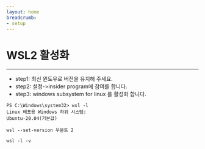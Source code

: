 ```yaml
---
layout: home
breadcrumb:
- setup
---
```


# WSL2 활성화
---
* step1: 최신 윈도우로 버전을 유지해 주세요.
* step2: 설정->insider program에 참여를 합니다.
* step3: windows subsystem for linux 를 활성화 합니다.

```console
PS C:\Windows\system32> wsl -l
Linux 배포용 Windows 하위 시스템:
Ubuntu-20.04(기본값)
```


```
wsl --set-version 우분트 2
```

```
wsl -l -v
```

